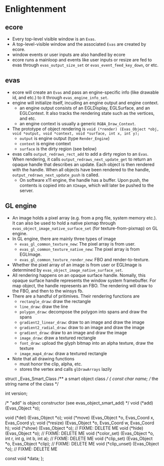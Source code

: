 Enlightenment
=============

## ecore

- Every top-level visible window is an `Evas`.
- A top-level-visible window and the associated `Evas` are created by ecore.
- window events or user inputs are also handled by ecore
- ecore runs a mainloop and events like user inputs or resize are fed to evas through
  `evas_output_size_set` or `evas_event_feed_key_down`, or etc.

## evas

- ecore will create an `Evas` and pass an engine-specific info (like drawable
  id, and etc.) to it through `evas_engine_info_set`.
- engine will initialize itself, incuding an engine output and engine context.
  - an engine output consists of an EGLDisplay, EGLSurface, and an EGLContext.
    It also tracks the rendering state such as the vertices, and etc.
  - an engine context is usually a generic `RGBA_Draw_Context`.
- The prototype of object rendering is
  `void (*render) (Evas_Object *obj, void *output, void *context, void *surface, int x, int y);`
  - `output` is engine output (type `Render_Engine`)
  - `context` is engine context
  - `surface` is the dirty region (see below)
- evas calls `output_redraws_rect_add` to add a dirty region to an `Evas`.  When
  rendering, it calls `output_redraws_next_update_get` to return an opaque
  handle that describes an update.  Each object is then rendered with the
  handle.  When all objects have been rendered to the handle,
  `output_redraws_next_update_push` is called.
  - On software x11 engine, the handle has a buffer.  Upon push, the contents is
    copied into an `XImage`, which will later be pushed to the server.

## GL engine

- An image holds a pixel array (e.g. from a png file, system memory etc.).  It
  can also be used to hold a native pixmap through
  `evas_object_image_native_surface_set` (for texture-from-pixmap) on GL engine.
- In GL engine, there are mainly three types of image
  - `evas_gl_common_texture_new`: The pixel array is from user.
  - `evas_gl_common_texture_native_new`: The pixel array is from EGLImage.
  - `evas_gl_common_texture_render_new`: FBO and render-to-texture.
- Whether the pixel array of an image is from user or EGLImage is determined by
  `evas_object_image_native_surface_set`.
- All rendering happens on an opaque surface handle.  Nomally, this opaque
  surface handle represents the window system framebuffer.  For map object, the
  handle represents an FBO.  The rendering will draw to the FBO, and then to the
  winsys fb.
- There are a handful of pritimives.  Their rendering functions are
  - `rectangle_draw`: draw the rectangle
  - `line_draw`: draw the line
  - `polygon_draw`: decompose the polygon into spans and draw the spans
  - `gradient2_linear_draw`: draw to an image and draw the image
  - `gradient2_radial_draw`: draw to an image and draw the image
  - `gradient_draw`: draw to an image and draw the image
  - `image_draw`: draw a textured rectangle
  - `font_draw`: upload the glyph bitmap into an alpha texture, draw the texture
  - `image_map4_draw`: draw a textured rectangle
- Note that all drawing functions
  - must honor the clip, alpha, etc.
  - stores the vertex and calls `glDrawArrays` lazily



struct _Evas_Smart_Class /** a smart object class */
{
   const char *name; /** the string name of the class */
   
   int version;

   /* "add" is object constructor (see evas_object_smart_add) */
   void  (*add)         (Evas_Object *o);

   void  (*del)         (Evas_Object *o);
   void  (*move)        (Evas_Object *o, Evas_Coord x, Evas_Coord y);
   void  (*resize)      (Evas_Object *o, Evas_Coord w, Evas_Coord h); 
   void  (*show)        (Evas_Object *o); // FIXME: DELETE ME
   void  (*hide)        (Evas_Object *o); // FIXME: DELETE ME
   void  (*color_set)   (Evas_Object *o, int r, int g, int b, int a); // FIXME: DELETE ME
   void  (*clip_set)    (Evas_Object *o, Evas_Object *clip); // FIXME: DELETE ME
   void  (*clip_unset)  (Evas_Object *o); // FIXME: DELETE ME

   const void *data;
};
